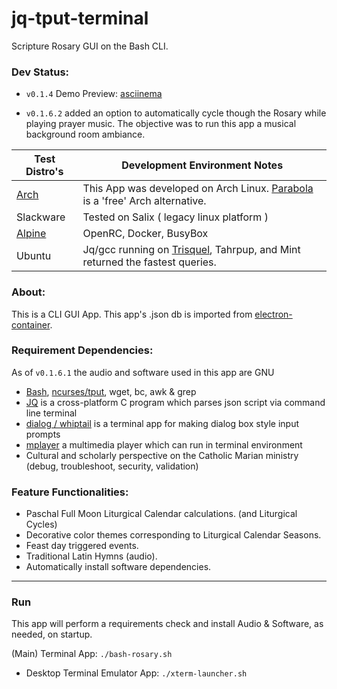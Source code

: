 # jq-tput-terminal

Scripture Rosary GUI on the Bash CLI.

### Dev Status:

* ```v0.1.4``` Demo Preview: [asciinema](https://asciinema.org/a/217793)

* ```v0.1.6.2``` added an option to automatically cycle though the Rosary while playing prayer music. The objective was to run this app a musical background room ambiance.

| Test Distro's | Development Environment Notes |
| --- | --- |
| [Arch](https://wiki.archlinux.org/) | This App was developed on Arch Linux. [Parabola](https://wiki.parabola.nu/Category:Migration) is a 'free' Arch alternative. |
| Slackware | Tested on Salix ( legacy linux platform ) |
| [Alpine](https://alpinelinux.org/about/) | OpenRC, Docker, BusyBox |
| Ubuntu | Jq/gcc running on [Trisquel](https://trisquel.info), Tahrpup, and Mint returned the fastest queries. |

### About:

This is a CLI GUI App. This app's .json db is imported from [electron-container](https://github.com/mezcel/electron-container).

### Requirement Dependencies:

As of ```v0.1.6.1``` the audio and software used in this app are GNU

* [Bash](https://www.gnu.org/software/bash/), [ncurses/tput](https://ss64.com/bash/tput.html), wget, bc, awk & grep
* [JQ](https://stedolan.github.io/jq) is a cross-platform C program which parses json script via command line terminal
* [dialog / whiptail](http://linuxcommand.org/lc3_adv_dialog.php) is a terminal app for making dialog box style input prompts
* [mplayer](http://www.mplayerhq.hu/design7/info.html) a multimedia player which can run in terminal environment
* Cultural and scholarly perspective on the Catholic Marian ministry (debug, troubleshoot, security, validation)

### Feature Functionalities:

* Paschal Full Moon Liturgical Calendar calculations. (and Liturgical Cycles)
* Decorative color themes corresponding to Liturgical Calendar Seasons.
* Feast day triggered events.
* Traditional Latin Hymns (audio).
* Automatically install software dependencies.

---

### Run

This app will perform a requirements check and install Audio & Software, as needed, on startup.

(Main) Terminal App: ```./bash-rosary.sh```

- Desktop Terminal Emulator App: ```./xterm-launcher.sh```

